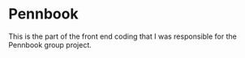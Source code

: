 # Pennbook
This is the part of the front end coding that I was responsible for the Pennbook group project.
